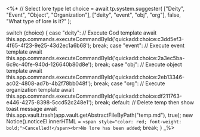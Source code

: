 <%*
// Select lore type
let choice = await tp.system.suggester(
  ["Deity", "Event", "Object", "Organization"],
  ["deity", "event", "obj", "org"],
  false,
  "What type of lore is it?"
);

switch (choice) {
  case "deity":
    // Execute God template
    await this.app.commands.executeCommandById('quickadd:choice:c3dd5ef3-4f65-4f23-9e25-43d2ec1a6b68');
    break;
  case "event":
    // Execute event template
    await this.app.commands.executeCommandById('quickadd:choice:2a3ec5ba-6c9c-40fe-940d-126640b80d8e');
    break;
  case "obj":
    // Execute object template
    await this.app.commands.executeCommandById('quickadd:choice:2eb13346-ac02-4808-ad7b-4b2f78bb048f');
    break;
  case "org":
    // Execute organization template
    await this.app.commands.executeCommandById('quickadd:choice:df211763-e446-4275-8398-5ccd52c248e1');
    break;
  default:
    // Delete temp then show toast message
    await this.app.vault.trash(app.vault.getAbstractFileByPath("temp.md"), true);
    new Notice().noticeEl.innerHTML = `<span style="color: red; font-weight: bold;">Cancelled!</span><br>No lore has been added`;
    break;
}
_%>
